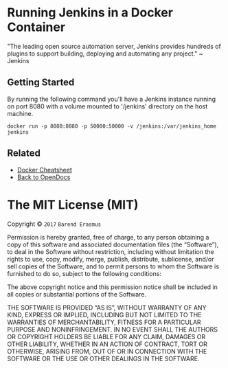 # Running Jenkins in a Docker Container

"The leading open source automation server, Jenkins provides hundreds of plugins to support building, deploying and automating any project." ~ Jenkins

## Getting Started

By running the following command you'll have a Jenkins instance running on port 8080 with a volume mounted to
'/jenkins' directory on the host machine.

`docker run -p 8080:8080 -p 50000:50000 -v /jenkins:/var/jenkins_home jenkins`

## Related

* [Docker Cheatsheet](https://github.com/developersworkspace/OpenDocs/tree/master/Docker-Cheatsheet)
* [Back to OpenDocs](https://github.com/developersworkspace/OpenDocs)

The MIT License (MIT)
=====================

Copyright © `2017` `Barend Erasmus`

Permission is hereby granted, free of charge, to any person
obtaining a copy of this software and associated documentation
files (the “Software”), to deal in the Software without
restriction, including without limitation the rights to use,
copy, modify, merge, publish, distribute, sublicense, and/or sell
copies of the Software, and to permit persons to whom the
Software is furnished to do so, subject to the following
conditions:

The above copyright notice and this permission notice shall be
included in all copies or substantial portions of the Software.

THE SOFTWARE IS PROVIDED “AS IS”, WITHOUT WARRANTY OF ANY KIND,
EXPRESS OR IMPLIED, INCLUDING BUT NOT LIMITED TO THE WARRANTIES
OF MERCHANTABILITY, FITNESS FOR A PARTICULAR PURPOSE AND
NONINFRINGEMENT. IN NO EVENT SHALL THE AUTHORS OR COPYRIGHT
HOLDERS BE LIABLE FOR ANY CLAIM, DAMAGES OR OTHER LIABILITY,
WHETHER IN AN ACTION OF CONTRACT, TORT OR OTHERWISE, ARISING
FROM, OUT OF OR IN CONNECTION WITH THE SOFTWARE OR THE USE OR
OTHER DEALINGS IN THE SOFTWARE.